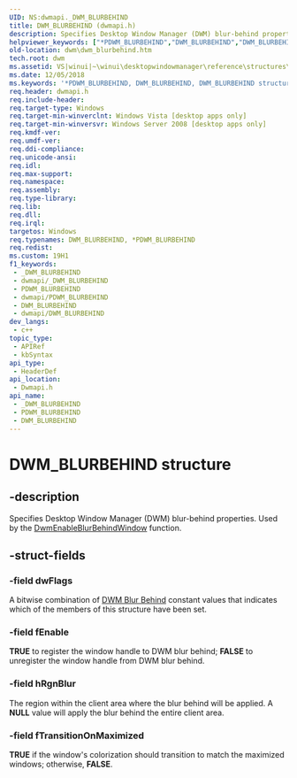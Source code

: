 ```yaml
---
UID: NS:dwmapi._DWM_BLURBEHIND
title: DWM_BLURBEHIND (dwmapi.h)
description: Specifies Desktop Window Manager (DWM) blur-behind properties. Used by the DwmEnableBlurBehindWindow function.
helpviewer_keywords: ["*PDWM_BLURBEHIND","DWM_BLURBEHIND","DWM_BLURBEHIND structure [Desktop Window Manager]","PDWM_BLURBEHIND","PDWM_BLURBEHIND structure pointer [Desktop Window Manager]","_udwm_dwm_blurbehind","_udwm_dwm_blurbehind_cpp","dwm.dwm_blurbehind","dwmapi/DWM_BLURBEHIND","dwmapi/PDWM_BLURBEHIND","winui._udwm_dwm_blurbehind"]
old-location: dwm\dwm_blurbehind.htm
tech.root: dwm
ms.assetid: VS|winui|~\winui\desktopwindowmanager\reference\structures\dwm_blurbehind.htm
ms.date: 12/05/2018
ms.keywords: '*PDWM_BLURBEHIND, DWM_BLURBEHIND, DWM_BLURBEHIND structure [Desktop Window Manager], PDWM_BLURBEHIND, PDWM_BLURBEHIND structure pointer [Desktop Window Manager], _udwm_dwm_blurbehind, _udwm_dwm_blurbehind_cpp, dwm.dwm_blurbehind, dwmapi/DWM_BLURBEHIND, dwmapi/PDWM_BLURBEHIND, winui._udwm_dwm_blurbehind'
req.header: dwmapi.h
req.include-header: 
req.target-type: Windows
req.target-min-winverclnt: Windows Vista [desktop apps only]
req.target-min-winversvr: Windows Server 2008 [desktop apps only]
req.kmdf-ver: 
req.umdf-ver: 
req.ddi-compliance: 
req.unicode-ansi: 
req.idl: 
req.max-support: 
req.namespace: 
req.assembly: 
req.type-library: 
req.lib: 
req.dll: 
req.irql: 
targetos: Windows
req.typenames: DWM_BLURBEHIND, *PDWM_BLURBEHIND
req.redist: 
ms.custom: 19H1
f1_keywords:
 - _DWM_BLURBEHIND
 - dwmapi/_DWM_BLURBEHIND
 - PDWM_BLURBEHIND
 - dwmapi/PDWM_BLURBEHIND
 - DWM_BLURBEHIND
 - dwmapi/DWM_BLURBEHIND
dev_langs:
 - c++
topic_type:
 - APIRef
 - kbSyntax
api_type:
 - HeaderDef
api_location:
 - Dwmapi.h
api_name:
 - _DWM_BLURBEHIND
 - PDWM_BLURBEHIND
 - DWM_BLURBEHIND
---
```


# DWM_BLURBEHIND structure


## -description

Specifies Desktop Window Manager (DWM) blur-behind properties. Used by the <a href="/windows/desktop/api/dwmapi/nf-dwmapi-dwmenableblurbehindwindow">DwmEnableBlurBehindWindow</a> function.

## -struct-fields

### -field dwFlags

A bitwise combination of <a href="/windows/desktop/dwm/dwm-bb-constants">DWM Blur Behind</a> constant values that indicates which of the members of this structure have been set.

### -field fEnable

<b>TRUE</b> to register the window handle to DWM blur behind; <b>FALSE</b> to unregister the window handle from DWM blur behind.

### -field hRgnBlur

The region within the client area where the blur behind will be applied. A <b>NULL</b> value will apply the blur behind the entire client area.

### -field fTransitionOnMaximized

<b>TRUE</b> if the window's colorization should transition to match the maximized windows; otherwise, <b>FALSE</b>.


